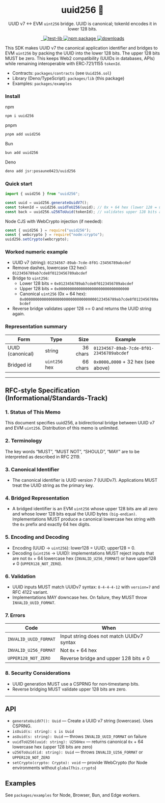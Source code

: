 <div align="center">

<h1>uuid256 🔑</h1>

<p>UUID v7 ↔ EVM <code>uint256</code> bridge. UUID is canonical; tokenId encodes it in lower 128 bits.</p>

<p>

<a href="https://jsr.io/@posaune0423/uuid256">
        <img src="https://jsr.io/badges/@posaune0423/uuid256" alt="" />
      </a>
      <a href="https://jsr.io/@posaune0423/uuid256">
        <img src="https://jsr.io/badges/@posaune0423/uuid256/score" alt="" />
      </a>
      <a href="https://github.com/posaune0423/uuid256/actions/workflows/test-lib.yml">
        <img alt="test-lib" src="https://github.com/posaune0423/uuid256/actions/workflows/test-lib.yml/badge.svg" />
      </a>
      <a href="https://www.npmjs.com/package/uuid256">
        <img src="https://img.shields.io/npm/v/uuid256.svg" alt="npm package" />
      </a>
      <a href="https://npmjs.org/package/uuid256">
        <img alt="downloads" src="https://img.shields.io/npm/d18m/uuid256" />
      </a>
</p>

</div>

This SDK makes UUID v7 the canonical application identifier and bridges to EVM
`uint256` by packing the UUID into the lower 128 bits. The upper 128 bits MUST
be zero. This keeps Web2 compatibility (UUIDs in databases, APIs) while
remaining interoperable with ERC‑721/1155 `tokenId`.

- Contracts: `packages/contracts` (see `Uuid256.sol`)
- Library (Deno/TypeScript): `packages/lib` (this package)
- Examples: `packages/examples`

### Install

npm
```bash
npm i uuid256
```

pnpm
```bash
pnpm add uuid256
```

Bun
```bash
bun add uuid256

```
Deno
```bash
deno add jsr:posaune0423/uuid256
```


### Quick start

```ts
import { uuid256 } from "uuid256";

const uuid = uuid256.generateUuidV7();
const tokenId = uuid256.uuidToU256(uuid); // 0x + 64 hex (lower 128 = uuid, upper 128 = 0)
const back = uuid256.u256ToUuid(tokenId); // validates upper 128 bits are zero
```

Node CJS with WebCrypto injection (if needed):

```js
const { uuid256 } = require("uuid256");
const { webcrypto } = require("node:crypto");
uuid256.setCrypto(webcrypto);
```

### Worked numeric example

- UUID v7 (string): `01234567-89ab-7cde-8f01-23456789abcdef`
- Remove dashes, lowercase (32 hex): `0123456789ab7cde8f0123456789abcdef`
- Bridge to `uint256`:
  - Lower 128 bits = `0x0123456789ab7cde8f0123456789abcdef`
  - Upper 128 bits = `0x00000000000000000000000000000000`
  - Canonical `uint256` (0x + 64 hex):
    `0x000000000000000000000000000000000123456789ab7cde8f0123456789abcdef`
- Reverse bridge validates upper 128 == 0 and returns the UUID string again.

### Representation summary

| Form             | Type          |     Size | Example                                  |
| ---------------- | ------------- | -------: | ---------------------------------------- |
| UUID (canonical) | string        | 36 chars | `01234567-89ab-7cde-8f01-23456789abcdef` |
| Bridged id       | `uint256` hex | 66 chars | `0x0000…0000` + 32 hex (see above)       |

---

## RFC‑style Specification (Informational/Standards‑Track)

### 1. Status of This Memo

This document specifies uuid256, a bidirectional bridge between UUID v7 and EVM
`uint256`. Distribution of this memo is unlimited.

### 2. Terminology

The key words “MUST”, “MUST NOT”, “SHOULD”, “MAY” are to be interpreted as
described in RFC 2119.

### 3. Canonical Identifier

- The canonical identifier is UUID version 7 (UUIDv7). Applications MUST treat
  the UUID string as the primary key.

### 4. Bridged Representation

- A bridged identifier is an EVM `uint256` whose upper 128 bits are all zero and
  whose lower 128 bits equal the UUID bytes `(big‑endian)`. Implementations MUST
  produce a canonical lowercase hex string with the `0x` prefix and exactly 64
  hex digits.

### 5. Encoding and Decoding

- Encoding (UUID → `uint256`): lower128 = UUID; upper128 = 0.
- Decoding (`uint256` → UUID): implementations MUST reject inputs that are not
  `0x` + 64 lowercase hex (`INVALID_U256_FORMAT`) or have upper128 ≠ 0
  (`UPPER128_NOT_ZERO`).

### 6. Validation

- UUID inputs MUST match UUIDv7 syntax: `8-4-4-4-12` with `version=7` and RFC
  4122 variant.
- Implementations MAY downcase hex. On failure, they MUST throw
  `INVALID_UUID_FORMAT`.

### 7. Errors

| Code                  | When                                      |
| --------------------- | ----------------------------------------- |
| `INVALID_UUID_FORMAT` | Input string does not match UUIDv7 syntax |
| `INVALID_U256_FORMAT` | Not `0x` + 64 hex                         |
| `UPPER128_NOT_ZERO`   | Reverse bridge and upper 128 bits ≠ 0     |

### 8. Security Considerations

- UUID generation MUST use a CSPRNG for non‑timestamp bits.
- Reverse bridging MUST validate upper 128 bits are zero.

---

## API

- `generateUuidV7(): Uuid` — Create a UUID v7 string (lowercase). Uses CSPRNG.
- `isUuid(s: string): s is Uuid`
- `asUuid(s: string): Uuid` — throws `INVALID_UUID_FORMAT` on failure
- `uuidToU256(uuid: string): U256Hex` — returns canonical `0x` + 64 lowercase
  hex (upper 128 bits are zero)
- `u256ToUuid(id: string): Uuid` — throws `INVALID_U256_FORMAT` or
  `UPPER128_NOT_ZERO`
- `setCrypto(crypto: Crypto): void` — provide WebCrypto (for Node environments
  without `globalThis.crypto`)

## Examples

See `packages/examples` for Node, Browser, Bun, and Edge workers.
